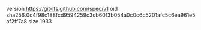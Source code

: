 version https://git-lfs.github.com/spec/v1
oid sha256:0c4f98c188fcd9594259c3cb60f3b054a0c0c6c5201afc5c6ea961e5af2ff7a8
size 1933
